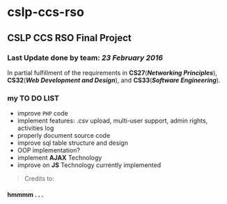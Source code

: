 # cslp-ccs-rso
## CSLP CCS RSO Final Project
### Last Update done by team: *23 February 2016*
In partial fulfillment of the requirements in **CS27**(**_Networking Principles_**), **CS32**(**_Web Development and Design_**), and **CS33**(**_Software Engineering_**).

### my TO DO LIST
- improve `PHP` code
- implement features: .csv upload, multi-user support, admin rights, activities log
- properly document source code
- improve sql table structure and design
- OOP implementation?
- implement **AJAX** Technology
- improve on **JS** Technology currently implemented

> Credits to:
#### hmmmm . . .
